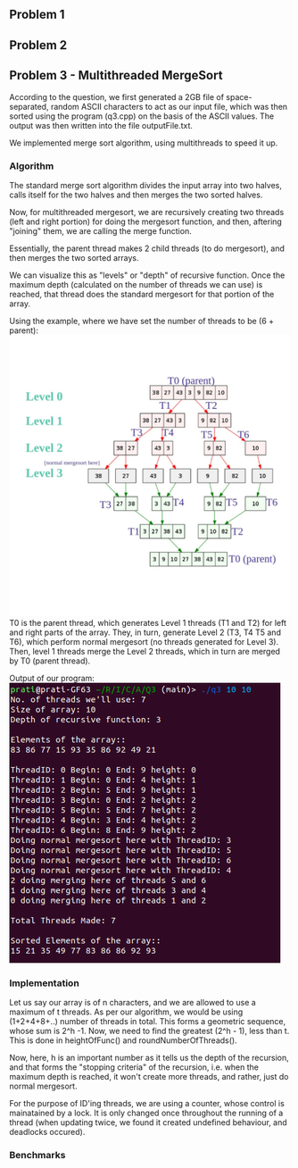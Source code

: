 
## Problem 1

## Problem 2

## Problem 3 - Multithreaded MergeSort

According to the question, we first generated a 2GB file of space-separated, random ASCII characters to act as our input file, which was then sorted using the program (q3.cpp) on the basis of the ASCII values. The output was then written into the file outputFile.txt.

We implemented merge sort algorithm, using multithreads to speed it up.

### Algorithm
The standard merge sort algorithm divides the input array into two halves, calls itself for the two halves and then merges the two sorted halves. 

Now, for multithreaded mergesort, we are recursively creating two threads (left and right portion) for doing the mergesort function, and then, aftering "joining" them, we are calling the merge function.

Essentially, the parent thread makes 2 child threads (to do mergesort), and then merges the two sorted arrays. 

We can visualize this as "levels" or "depth" of recursive function. Once the maximum depth (calculated on the number of threads we can use) is reached, that thread does the standard mergesort for that portion of the array.

Using the example, where we have set the number of threads to be (6 + parent):
![mergesort illustration](mergesort_illustration.jpg)
T0 is the parent thread, which generates Level 1 threads (T1 and T2) for left and right parts of the array. They, in turn, generate Level 2 (T3, T4 T5 and T6), which perform normal mergesort (no threads generated for Level 3). Then, level 1 threads merge the Level 2 threads, which in turn are merged by T0 (parent thread).

Output of our program:
![mergesort implementation](mergesort_implementation.png)

### Implementation
Let us say our array is of n characters, and we are allowed to use a maximum of t threads. As per our algorithm, we would be using (1+2+4+8+..) number of threads in total. This forms a geometric sequence, whose sum is 2^h -1. Now, we need to find the greatest (2^h - 1), less than t. This is done in heightOfFunc() and roundNumberOfThreads().

Now, here, h is an important number as it tells us the depth of the recursion, and that forms the "stopping criteria" of the recursion, i.e. when the maximum depth is reached, it won't create more threads, and rather, just do normal mergesort.

For the purpose of ID'ing threads, we are using a counter, whose control is mainatained by a lock. It is only changed once throughout the running of a thread (when updating twice, we found it created undefined behaviour, and deadlocks occured).


### Benchmarks

